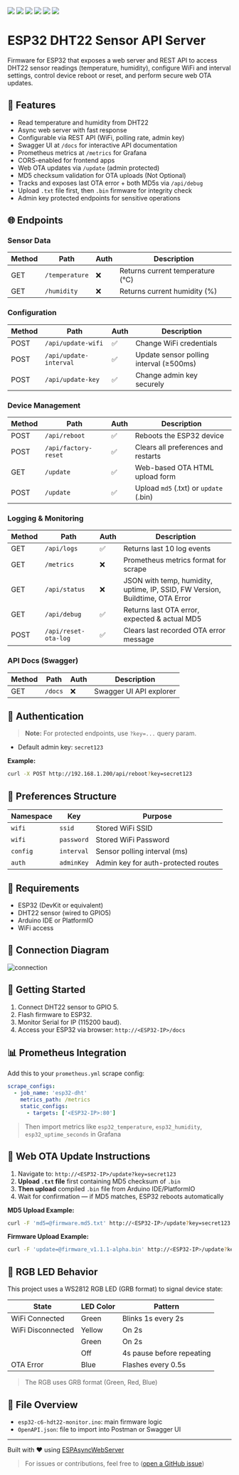 <p align="left">
    <a href="https://github.com/Scout064/esp32-dht22-monitoring/releases/tag/v1.1.0">
        <img src="https://img.shields.io/badge/Latest_Stable_Release-v1.1.0-brightgreen" /></a>
    <a href="https://github.com/Scout064/esp32-dht22-monitoring/releases/tag/v1.2.0-beta">
    <img src="https://img.shields.io/badge/Latest_Release-v1.2.0--beta-yellow" /></a>
    <a href="">
        <img src="https://img.shields.io/badge/Arduino_IDE_Compile-passed-brightgreen" /></a>
    <a href="">
        <img src="https://img.shields.io/badge/Tested_on_ESP32-passed-brightgreen" /></a>
    <a href="https://github.com/Scout064/esp32-dht22-monitoring/issues">
        <img src="https://img.shields.io/badge/Known_Issues-0-brightgreen" /></a>
    <a href="#further-development">
        <img src="https://img.shields.io/badge/Development_Queue-0-blue" /></a>
</p>

# ESP32 DHT22 Sensor API Server

Firmware for ESP32 that exposes a web server and REST API to access DHT22 sensor readings (temperature, humidity), configure WiFi and interval settings, control device reboot or reset, and perform secure web OTA updates.

## 🔧 Features
- Read temperature and humidity from DHT22
- Async web server with fast response
- Configurable via REST API (WiFi, polling rate, admin key)
- Swagger UI at `/docs` for interactive API documentation
- Prometheus metrics at `/metrics` for Grafana
- CORS-enabled for frontend apps
- Web OTA updates via `/update` (admin protected)
- MD5 checksum validation for OTA uploads (Not Optional)
- Tracks and exposes last OTA error + both MD5s via `/api/debug`
- Upload `.txt` file first, then `.bin` firmware for integrity check
- Admin key protected endpoints for sensitive operations

## 🌐 Endpoints

### Sensor Data
| Method | Path             | Auth | Description                      |
|--------|------------------|------|----------------------------------|
| GET    | `/temperature`   | ❌   | Returns current temperature (°C) |
| GET    | `/humidity`      | ❌   | Returns current humidity (%)     |

### Configuration
| Method | Path                    | Auth | Description                                |
|--------|-------------------------|------|--------------------------------------------|
| POST   | `/api/update-wifi`      | ✅   | Change WiFi credentials                    |
| POST   | `/api/update-interval`  | ✅   | Update sensor polling interval (≥500ms)    |
| POST   | `/api/update-key`       | ✅   | Change admin key securely                  |

### Device Management
| Method | Path                | Auth | Description                        |
|--------|---------------------|------|------------------------------------|
| POST   | `/api/reboot`       | ✅   | Reboots the ESP32 device           |
| POST   | `/api/factory-reset`| ✅   | Clears all preferences and restarts |
| GET    | `/update`           | ✅   | Web-based OTA HTML upload form     |
| POST   | `/update`           | ✅   | Upload `md5` (.txt) or `update` (.bin)     |

### Logging & Monitoring
| Method | Path                 | Auth | Description                                  |
|--------|----------------------|------|----------------------------------------------|
| GET    | `/api/logs`          | ✅   | Returns last 10 log events                   |
| GET    | `/metrics`           | ❌   | Prometheus metrics format for scrape         |
| GET    | `/api/status`        | ❌   | JSON with temp, humidity, uptime, IP, SSID, FW Version, Buildtime, OTA Error |
| GET    | `/api/debug`         | ✅   | Returns last OTA error, expected & actual MD5 |
| POST   | `/api/reset-ota-log` | ✅   | Clears last recorded OTA error message       |

### API Docs (Swagger)
| Method | Path     | Auth | Description               |
|--------|----------|------|---------------------------|
| GET    | `/docs`  | ❌   | Swagger UI API explorer   |

## 🔐 Authentication

> **Note:** For protected endpoints, use `?key=...` query param.
- Default admin key: `secret123`

**Example:**
```bash
curl -X POST http://192.168.1.200/api/reboot?key=secret123
```

## 💾 Preferences Structure
| Namespace | Key         | Purpose                         |
|-----------|-------------|---------------------------------|
| `wifi`    | `ssid`      | Stored WiFi SSID                |
| `wifi`    | `password`  | Stored WiFi Password            |
| `config`  | `interval`  | Sensor polling interval (ms)    |
| `auth`    | `adminKey`  | Admin key for auth-protected routes |

## 📌 Requirements
- ESP32 (DevKit or equivalent)
- DHT22 sensor (wired to GPIO5)
- Arduino IDE or PlatformIO
- WiFi access

## :electric_plug: Connection Diagram
![connection](https://github.com/user-attachments/assets/c09dd7ac-c429-49e9-b580-26d1cb084c49)

## 🚀 Getting Started
1. Connect DHT22 sensor to GPIO 5.
2. Flash firmware to ESP32.
3. Monitor Serial for IP (115200 baud).
4. Access your ESP32 via browser: `http://<ESP32-IP>/docs`

## 📊 Prometheus Integration
Add this to your `prometheus.yml` scrape config:
```yaml
scrape_configs:
  - job_name: 'esp32-dht'
    metrics_path: /metrics
    static_configs:
      - targets: ['<ESP32-IP>:80']
```
> Then import metrics like `esp32_temperature`, `esp32_humidity`, `esp32_uptime_seconds` in Grafana  

## 🔁 Web OTA Update Instructions
1. Navigate to: `http://<ESP32-IP>/update?key=secret123`
2. **Upload `.txt` file** first containing MD5 checksum of `.bin`
3. **Then upload** compiled `.bin` file from Arduino IDE/PlatformIO
4. Wait for confirmation — if MD5 matches, ESP32 reboots automatically

**MD5 Upload Example:**
```bash
curl -F 'md5=@firmware.md5.txt' http://<ESP32-IP>/update?key=secret123
```

**Firmware Upload Example:**
```bash
curl -F 'update=@firmware_v1.1.1-alpha.bin' http://<ESP32-IP>/update?key=secret123
```

## 🔴 RGB LED Behavior
This project uses a WS2812 RGB LED (GRB format) to signal device state:

| State             | LED Color | Pattern                    |
|------------------|-----------|----------------------------|
| WiFi Connected   | Green     | Blinks 1s every 2s        |
| WiFi Disconnected| Yellow    | On 2s                      |
|                  | Green     | On 2s                      |
|                  | Off       | 4s pause before repeating  |
| OTA Error        | Blue      | Flashes every 0.5s         |

> The RGB uses GRB format (Green, Red, Blue)

## 📂 File Overview
- `esp32-c6-hdt22-monitor.ino`: main firmware logic
- `OpenAPI.json`: file to import into Postman or Swagger UI

---

Built with ❤️ using [ESPAsyncWebServer](https://github.com/me-no-dev/ESPAsyncWebServer)

> For issues or contributions, feel free to ([open a GitHub issue](https://github.com/Scout064/esp32-dht22-monitoring))
